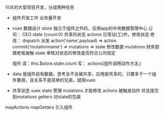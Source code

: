 VUE的大型项目开发，分成两种任务
- 组件开发工作 业务量开发
- vuex 数据设计
  store 独立于组件之外的，应用app的中央数据管理中心
  公司：
  CEO state {count:0} 共享的状态
  actions 日常动(工)作，修改状态
  修改： dispatch 派发 action('name',payload) => action commit('mutationname') => mutations => state 修改数据
  mutations 财务部 跟老板接触 state
  审核对状态的修改是否符合公司规定

  组件 读：this.$store.state.count
  写： actions(组件调用动作方法,)

- data 是组件自有数据，思考会不会被共享，应用层共享的，只要多于一个组件要用，且关系不是简单的兄弟，就用vuex
- 共享状态 
  vuex state 管理
  mutations 才能修改
  actions 被触发动作 并且提交到mutations
  getters 对state的包装
 
mapActions mapGetters 引入组件